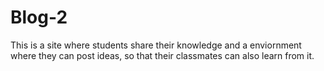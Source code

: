 # Blog-2
This is a site where students share their knowledge and a enviornment where they can post ideas, so that their classmates can also learn from it.
#